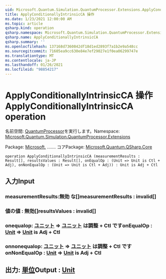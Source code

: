 ```yaml
---
uid: Microsoft.Quantum.Simulation.QuantumProcessor.Extensions.ApplyConditionallyIntrinsicCA
title: ApplyConditionallyIntrinsicCA 操作
ms.date: 1/23/2021 12:00:00 AM
ms.topic: article
qsharp.kind: operation
qsharp.namespace: Microsoft.Quantum.Simulation.QuantumProcessor.Extensions
qsharp.name: ApplyConditionallyIntrinsicCA
qsharp.summary: ''
ms.openlocfilehash: 137168d7360842df18d1ed2893f7a1b2e9a548cc
ms.sourcegitcommit: 71605ea9cc630e84e7ef29027e1f0ea06299747e
ms.translationtype: MT
ms.contentlocale: ja-JP
ms.lasthandoff: 01/26/2021
ms.locfileid: "98854217"
---
```

# <a name="applyconditionallyintrinsicca-operation"></a><span data-ttu-id="c9d13-102">ApplyConditionallyIntrinsicCA 操作</span><span class="sxs-lookup"><span data-stu-id="c9d13-102">ApplyConditionallyIntrinsicCA operation</span></span>

<span data-ttu-id="c9d13-103">名前空間: [QuantumProcessor](xref:Microsoft.Quantum.Simulation.QuantumProcessor.Extensions)を実行します。</span><span class="sxs-lookup"><span data-stu-id="c9d13-103">Namespace: [Microsoft.Quantum.Simulation.QuantumProcessor.Extensions](xref:Microsoft.Quantum.Simulation.QuantumProcessor.Extensions)</span></span>

<span data-ttu-id="c9d13-104">Package: [Microsoft.](https://nuget.org/packages/Microsoft.Quantum.QSharp.Core) ....... コア</span><span class="sxs-lookup"><span data-stu-id="c9d13-104">Package: [Microsoft.Quantum.QSharp.Core](https://nuget.org/packages/Microsoft.Quantum.QSharp.Core)</span></span>




```qsharp
operation ApplyConditionallyIntrinsicCA (measurementResults : Result[], resultsValues : Result[], onEqualOp : (Unit => Unit is Ctl + Adj), onNonEqualOp : (Unit => Unit is Ctl + Adj)) : Unit is Adj + Ctl
```


## <a name="input"></a><span data-ttu-id="c9d13-105">入力</span><span class="sxs-lookup"><span data-stu-id="c9d13-105">Input</span></span>

### <a name="measurementresults--__invalidresult__"></a><span data-ttu-id="c9d13-106">measurementResults:__無効 <Result> な__[]</span><span class="sxs-lookup"><span data-stu-id="c9d13-106">measurementResults : __invalid<Result>__[]</span></span>




### <a name="resultsvalues--__invalidresult__"></a><span data-ttu-id="c9d13-107">値の値 __: <Result> 無効__[]</span><span class="sxs-lookup"><span data-stu-id="c9d13-107">resultsValues : __invalid<Result>__[]</span></span>




### <a name="onequalop--unit--unit--is-adj--ctl"></a><span data-ttu-id="c9d13-108">onequalop: [ユニット](xref:microsoft.quantum.lang-ref.unit) => [ユニット](xref:microsoft.quantum.lang-ref.unit)  は調整 + Ctl です</span><span class="sxs-lookup"><span data-stu-id="c9d13-108">onEqualOp : [Unit](xref:microsoft.quantum.lang-ref.unit) => [Unit](xref:microsoft.quantum.lang-ref.unit)  is Adj + Ctl</span></span>




### <a name="onnonequalop--unit--unit--is-adj--ctl"></a><span data-ttu-id="c9d13-109">onnonequalop: [ユニット](xref:microsoft.quantum.lang-ref.unit) => [ユニット](xref:microsoft.quantum.lang-ref.unit)  は調整 + Ctl です</span><span class="sxs-lookup"><span data-stu-id="c9d13-109">onNonEqualOp : [Unit](xref:microsoft.quantum.lang-ref.unit) => [Unit](xref:microsoft.quantum.lang-ref.unit)  is Adj + Ctl</span></span>





## <a name="output--unit"></a><span data-ttu-id="c9d13-110">出力: [単位](xref:microsoft.quantum.lang-ref.unit)</span><span class="sxs-lookup"><span data-stu-id="c9d13-110">Output : [Unit](xref:microsoft.quantum.lang-ref.unit)</span></span>

